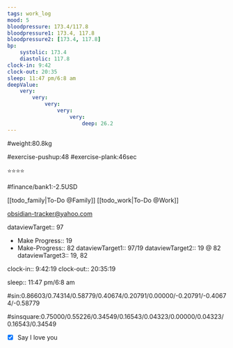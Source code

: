 ```yaml
---
tags: work_log
mood: 5
bloodpressure: 173.4/117.8
bloodpressure1: 173.4, 117.8
bloodpressure2: [173.4, 117.8]
bp:
    systolic: 173.4
    diastolic: 117.8
clock-in: 9:42
clock-out: 20:35
sleep: 11:47 pm/6:8 am
deepValue: 
    very: 
        very: 
            very: 
                very: 
                    very: 
                        deep: 26.2
---
```


#weight:80.8kg

#exercise-pushup:48
#exercise-plank:46sec


⭐⭐⭐⭐


#finance/bank1:-2.5USD

[[todo_family|To-Do @Family]]
[[todo_work|To-Do @Work]]

obsidian-tracker@yahoo.com


dataviewTarget:: 97
- Make Progress:: 19
- Make-Progress:: 82
dataviewTarget1:: 97/19
dataviewTarget2:: 19 @ 82
dataviewTarget3:: 19, 82

clock-in:: 9:42:19
clock-out:: 20:35:19

sleep:: 11:47 pm/6:8 am

#sin:0.86603/0.74314/0.58779/0.40674/0.20791/0.00000/-0.20791/-0.40674/-0.58779

#sinsquare:0.75000/0.55226/0.34549/0.16543/0.04323/0.00000/0.04323/0.16543/0.34549

- [x] Say I love you

